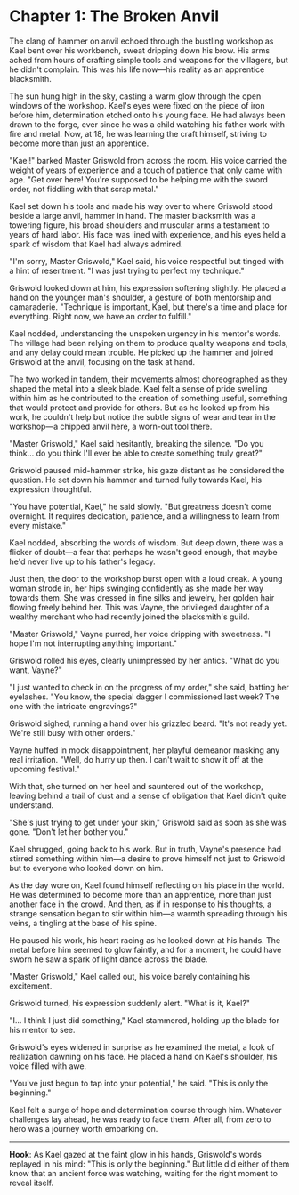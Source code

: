 # Chapter 1: The Broken Anvil

The clang of hammer on anvil echoed through the bustling workshop as Kael bent over his workbench, sweat dripping down
his brow. His arms ached from hours of crafting simple tools and weapons for the villagers, but he didn't complain. This
was his life now—his reality as an apprentice blacksmith.

The sun hung high in the sky, casting a warm glow through the open windows of the workshop. Kael's eyes were fixed on
the piece of iron before him, determination etched onto his young face. He had always been drawn to the forge, ever
since he was a child watching his father work with fire and metal. Now, at 18, he was learning the craft himself,
striving to become more than just an apprentice.

"Kael!" barked Master Griswold from across the room. His voice carried the weight of years of experience and a touch of
patience that only came with age. "Get over here! You're supposed to be helping me with the sword order, not fiddling
with that scrap metal."

Kael set down his tools and made his way over to where Griswold stood beside a large anvil, hammer in hand. The master
blacksmith was a towering figure, his broad shoulders and muscular arms a testament to years of hard labor. His face was
lined with experience, and his eyes held a spark of wisdom that Kael had always admired.

"I'm sorry, Master Griswold," Kael said, his voice respectful but tinged with a hint of resentment. "I was just trying
to perfect my technique."

Griswold looked down at him, his expression softening slightly. He placed a hand on the younger man's shoulder, a
gesture of both mentorship and camaraderie. "Technique is important, Kael, but there's a time and place for everything.
Right now, we have an order to fulfill."

Kael nodded, understanding the unspoken urgency in his mentor's words. The village had been relying on them to produce
quality weapons and tools, and any delay could mean trouble. He picked up the hammer and joined Griswold at the anvil,
focusing on the task at hand.

The two worked in tandem, their movements almost choreographed as they shaped the metal into a sleek blade. Kael felt a
sense of pride swelling within him as he contributed to the creation of something useful, something that would protect
and provide for others. But as he looked up from his work, he couldn't help but notice the subtle signs of wear and tear
in the workshop—a chipped anvil here, a worn-out tool there.

"Master Griswold," Kael said hesitantly, breaking the silence. "Do you think... do you think I'll ever be able to create
something truly great?"

Griswold paused mid-hammer strike, his gaze distant as he considered the question. He set down his hammer and turned
fully towards Kael, his expression thoughtful.

"You have potential, Kael," he said slowly. "But greatness doesn't come overnight. It requires dedication, patience, and
a willingness to learn from every mistake."

Kael nodded, absorbing the words of wisdom. But deep down, there was a flicker of doubt—a fear that perhaps he wasn't
good enough, that maybe he'd never live up to his father's legacy.

Just then, the door to the workshop burst open with a loud creak. A young woman strode in, her hips swinging confidently
as she made her way towards them. She was dressed in fine silks and jewelry, her golden hair flowing freely behind her.
This was Vayne, the privileged daughter of a wealthy merchant who had recently joined the blacksmith's guild.

"Master Griswold," Vayne purred, her voice dripping with sweetness. "I hope I'm not interrupting anything important."

Griswold rolled his eyes, clearly unimpressed by her antics. "What do you want, Vayne?"

"I just wanted to check in on the progress of my order," she said, batting her eyelashes. "You know, the special dagger
I commissioned last week? The one with the intricate engravings?"

Griswold sighed, running a hand over his grizzled beard. "It's not ready yet. We're still busy with other orders."

Vayne huffed in mock disappointment, her playful demeanor masking any real irritation. "Well, do hurry up then. I can't
wait to show it off at the upcoming festival."

With that, she turned on her heel and sauntered out of the workshop, leaving behind a trail of dust and a sense of
obligation that Kael didn't quite understand.

"She's just trying to get under your skin," Griswold said as soon as she was gone. "Don't let her bother you."

Kael shrugged, going back to his work. But in truth, Vayne's presence had stirred something within him—a desire to prove
himself not just to Griswold but to everyone who looked down on him.

As the day wore on, Kael found himself reflecting on his place in the world. He was determined to become more than an
apprentice, more than just another face in the crowd. And then, as if in response to his thoughts, a strange sensation
began to stir within him—a warmth spreading through his veins, a tingling at the base of his spine.

He paused his work, his heart racing as he looked down at his hands. The metal before him seemed to glow faintly, and
for a moment, he could have sworn he saw a spark of light dance across the blade.

"Master Griswold," Kael called out, his voice barely containing his excitement.

Griswold turned, his expression suddenly alert. "What is it, Kael?"

"I... I think I just did something," Kael stammered, holding up the blade for his mentor to see.

Griswold's eyes widened in surprise as he examined the metal, a look of realization dawning on his face. He placed a
hand on Kael's shoulder, his voice filled with awe.

"You've just begun to tap into your potential," he said. "This is only the beginning."

Kael felt a surge of hope and determination course through him. Whatever challenges lay ahead, he was ready to face
them. After all, from zero to hero was a journey worth embarking on.

---

**Hook**: As Kael gazed at the faint glow in his hands, Griswold's words replayed in his mind: "This is only the
beginning." But little did either of them know that an ancient force was watching, waiting for the right moment to
reveal itself.